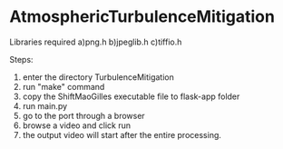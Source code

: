 # AtmosphericTurbulenceMitigation

Libraries required
a)png.h
b)jpeglib.h
c)tiffio.h

Steps:
1) enter the directory TurbulenceMitigation
2) run "make" command
3) copy the ShiftMaoGilles executable file to flask-app folder
4) run main.py
5) go to the port through a browser
6) browse a video and click run 
8) the output video will start after the entire processing.

